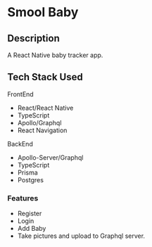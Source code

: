 # Smool Baby

## Description

A React Native baby tracker app.

## Tech Stack Used

FrontEnd

- React/React Native
- TypeScript
- Apollo/Graphql
- React Navigation

BackEnd

- Apollo-Server/Graphql
- TypeScript
- Prisma
- Postgres

### Features

- Register
- Login
- Add Baby
- Take pictures and upload to Graphql server.
